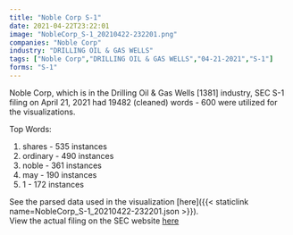 ```yaml
---
title: "Noble Corp S-1"
date: 2021-04-22T23:22:01
image: "NobleCorp_S-1_20210422-232201.png"
companies: "Noble Corp"
industry: "DRILLING OIL & GAS WELLS"
tags: ["Noble Corp","DRILLING OIL & GAS WELLS","04-21-2021","S-1"]
forms: "S-1"
---
```

Noble Corp, which is in the Drilling Oil & Gas Wells [1381] industry, SEC S-1 filing on April 21, 2021 had 19482 (cleaned) words - 600 were utilized for the visualizations.

Top Words:
1. shares - 535 instances
2. ordinary - 490 instances
3. noble - 361 instances
4. may - 190 instances
5. 1 - 172 instances


See the parsed data used in the visualization [here]({{< staticlink name=NobleCorp_S-1_20210422-232201.json >}}).  
View the actual filing on the SEC website [here](https://www.sec.gov/Archives/edgar/data/1458891/0001193125-21-124589.txt)